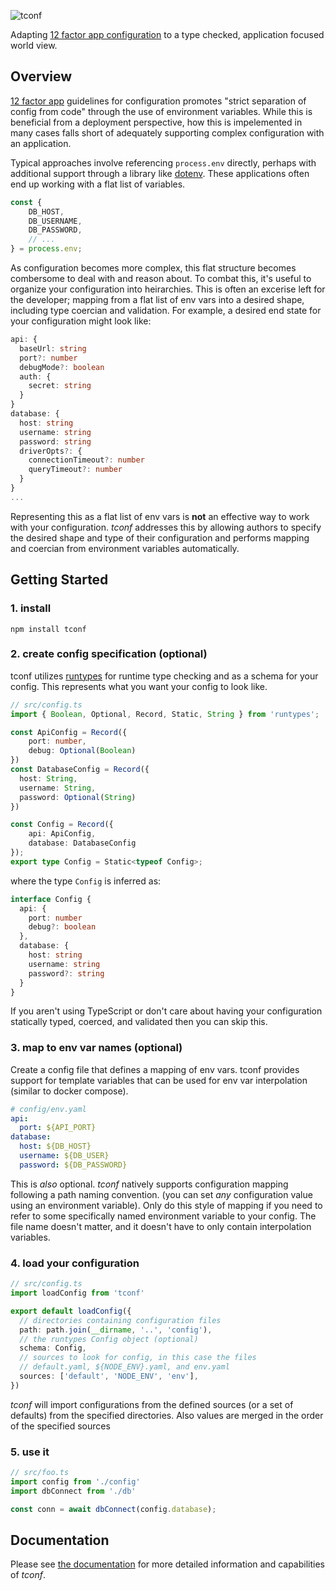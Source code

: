 ![tconf](https://user-images.githubusercontent.com/33014/144646320-bb6cc527-18d6-4889-998e-e37fdc849170.png)

Adapting [12 factor app configuration](https://12factor.net/config) to a type checked, application focused world view.

## Overview

[12 factor app](https://12factor.net/config) guidelines for configuration promotes "strict separation of config from code" through the use of environment variables. While this is beneficial from a deployment perspective, how this is impelemented in many cases falls short of adequately supporting complex configuration with an application.

Typical approaches involve referencing `process.env` directly, perhaps with additional support through a library like [dotenv](https://github.com/motdotla/dotenv). These applications often end up working with a flat list of variables.

```typescript
const {
    DB_HOST,
    DB_USERNAME,
    DB_PASSWORD,
    // ...
} = process.env;
```
As configuration becomes more complex, this flat structure becomes combersome to deal with and reason about. To combat this, it's useful to organize your configuration into heirarchies. This is often an excerise left for the developer; mapping from a flat list of env vars into a desired shape, including type coercian and validation. For example, a desired end state for your configuration might look like:
```typescript
api: {
  baseUrl: string
  port?: number
  debugMode?: boolean
  auth: {
    secret: string
  }
}
database: {
  host: string
  username: string
  password: string
  driverOpts?: {
    connectionTimeout?: number
    queryTimeout?: number
  }
}
...
```
Representing this as a flat list of env vars is **not** an effective way to work with your configuration. _tconf_ addresses this by allowing authors to specify the desired shape and type of their configuration and performs mapping and coercian from environment variables automatically.

## Getting Started

### 1. install
```
npm install tconf
```

### 2. create config specification (optional)
tconf utilizes [runtypes]() for runtime type checking and as a schema for your config. This represents what you want your config to look like.

```typescript
// src/config.ts
import { Boolean, Optional, Record, Static, String } from 'runtypes';

const ApiConfig = Record({  
    port: number,
    debug: Optional(Boolean)
})
const DatabaseConfig = Record({
  host: String,
  username: String,
  password: Optional(String)
})

const Config = Record({
    api: ApiConfig,
    database: DatabaseConfig
});
export type Config = Static<typeof Config>;
```

where the type `Config` is inferred as:
```typescript
interface Config {
  api: {
    port: number
    debug?: boolean
  },
  database: {
    host: string
    username: string
    password?: string
  }
}
```


If you aren't using TypeScript or don't care about having your configuration statically typed, coerced, and validated then you can skip this.

### 3. map to env var names (optional)
Create a config file that defines a mapping of env vars. tconf provides support for template variables that can be used for env var interpolation (similar to docker compose).

```yaml
# config/env.yaml
api:
  port: ${API_PORT}
database:
  host: ${DB_HOST}
  username: ${DB_USER}
  password: ${DB_PASSWORD}
```

This is *also* optional. _tconf_ natively supports configuration mapping following a path naming convention. (you can set *any* configuration value using an environment variable). Only do this style of mapping if you need to refer to some specifically named environment variable to your config. The file name doesn't matter, and it doesn't have to only contain interpolation variables.

### 4. load your configuration

```typescript
// src/config.ts
import loadConfig from 'tconf'

export default loadConfig({
  // directories containing configuration files
  path: path.join(__dirname, '..', 'config'),
  // the runtypes Config object (optional)
  schema: Config,
  // sources to look for config, in this case the files
  // default.yaml, ${NODE_ENV}.yaml, and env.yaml
  sources: ['default', 'NODE_ENV', 'env'],
})

```
_tconf_ will import configurations from the defined sources (or a set of defaults) from the specified directories. Also values are merged in the order of the specified sources

### 5. use it
```typescript
// src/foo.ts
import config from './config'
import dbConnect from './db'

const conn = await dbConnect(config.database);
```


## Documentation

Please see [the documentation](./DOC.md) for more detailed information and capabilities of _tconf_.